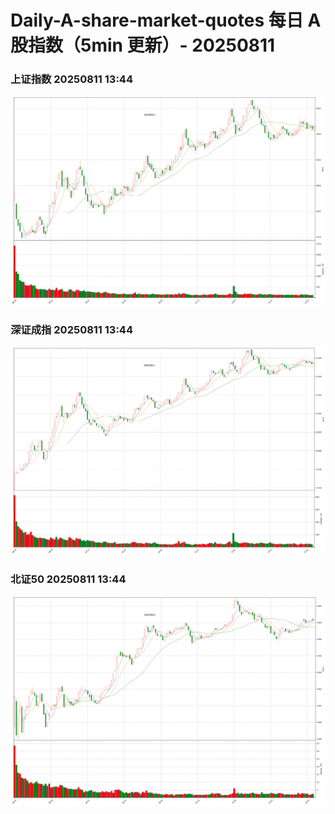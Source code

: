 
# Daily-A-share-market-quotes 每日 A 股指数（5min 更新）- 20250811

### 上证指数 20250811 13:44
![](./fig/2025/8/20250811-sh000001.png)

### 深证成指 20250811 13:44
![](./fig/2025/8/20250811-sz399001.png)

### 北证50 20250811 13:44
![](./fig/2025/8/20250811-bj899050.png)
